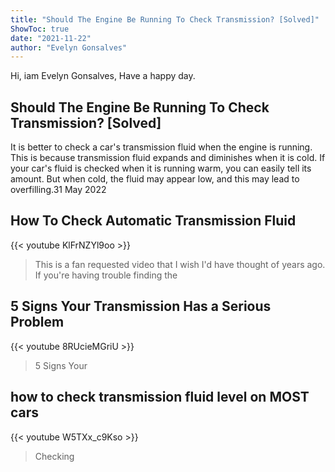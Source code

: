 ```yaml
---
title: "Should The Engine Be Running To Check Transmission? [Solved]"
ShowToc: true 
date: "2021-11-22"
author: "Evelyn Gonsalves" 
---
```


Hi, iam Evelyn Gonsalves, Have a happy day.
## Should The Engine Be Running To Check Transmission? [Solved]
 It is better to check a car's transmission fluid when the engine is running. This is because transmission fluid expands and diminishes when it is cold. If your car's fluid is checked when it is running warm, you can easily tell its amount. But when cold, the fluid may appear low, and this may lead to overfilling.31 May 2022

## How To Check Automatic Transmission Fluid
{{< youtube KlFrNZYl9oo >}}
>This is a fan requested video that I wish I'd have thought of years ago. If you're having trouble finding the 

## 5 Signs Your Transmission Has a Serious Problem
{{< youtube 8RUcieMGriU >}}
>5 Signs Your 

## how to check transmission fluid level on MOST cars
{{< youtube W5TXx_c9Kso >}}
>Checking


